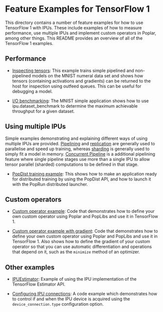 <!-- Copyright (c) 2021 Graphcore Ltd. All rights reserved. -->
# Feature Examples for TensorFlow 1

This directory contains a number of feature examples for how to use TensorFlow 1
with IPUs. These include examples of how to measure performance, use multiple
IPUs and implement custom operators in Poplar, among other things. This README
provides an overview of all of the TensorFlow 1 examples.

## Performance

- [Inspecting tensors](inspecting_tensors): This example trains simple pipelined
and non-pipelined models on the MNIST numeral data set and shows how tensors
(containing activations and gradients) can be returned to the host for
inspection using outfeed queues. This can be useful for debugging a model.

- [I/O benchmarking](../../simple_applications/tensorflow/mnist): The MNIST
  simple application shows how to use ipu.dataset_benchmark to determine the
  maximum achievable throughput for a given dataset.

## Using multiple IPUs

Simple examples demonstrating and explaining different ways of using multiple
IPUs are provided. [Pipelining](pipelining) and [replication](replication) are
generally used to parallelise and speed up training, whereas
[sharding](sharding) is generally used to simply fit a model in memory.
[Concurrent Pipeline](concurrent_pipeline) is a additional pipelining feature
where single pipeline stages use more than a single IPU to allow tensor parallel
(sharded) computations to be defined in that stage.

- [PopDist training example](popdist): This shows how to make an application
  ready for distributed training by using the PopDist API, and how to launch it
  with the PopRun distributed launcher.

## Custom operators

- [Custom operator example](custom_op): Code that demonstrates how to define
  your own custom operator using Poplar and PopLibs and use it in TensorFlow 1.

- [Custom operator example with gradient](custom_gradient): Code that
  demonstrates how to define your own custom operator using Poplar and PopLibs
  and use it in TensorFlow 1. Also shows how to define the gradient of your
  custom operator so that you can use automatic differentiation and operations
  that depend on it, such as the `minimize` method of an optimizer.

## Other examples

- [IPUEstimator](ipuestimator): Example of using the IPU implementation of the
  TensorFlow Estimator API.

- [Configuring IPU connections](connection_type): A code example which
  demonstrates how to control if and when the IPU device is acquired using the
  `device_connection.type` configuration option.
